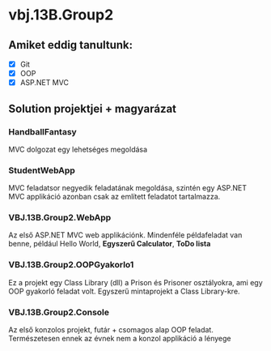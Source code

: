 ﻿# vbj.13B.Group2

## Amiket eddig tanultunk:

- [x] Git
- [x] OOP
- [x] ASP.NET MVC

## Solution projektjei + magyarázat

### HandballFantasy

MVC dolgozat egy lehetséges megoldása

### StudentWebApp

MVC feladatsor negyedik feladatának megoldása, szintén egy ASP.NET MVC applikáció azonban csak az említett feladatot tartalmazza.

### VBJ.13B.Group2.WebApp
Az első ASP.NET MVC web applikációnk. Mindenféle példafeladat van benne, például Hello World, **Egyszerű Calculator**, **ToDo lista**

### VBJ.13B.Group2.OOPGyakorlo1
Ez a projekt egy Class Library (dll) a Prison és Prisoner osztályokra, ami egy OOP gyakorló feladat volt.
Egyszerű mintaprojekt a Class Library-kre.

### VBJ.13B.Group2.Console

Az első konzolos projekt, futár + csomagos alap OOP feladat.
Természetesen ennek az évnek nem a konzol applikáció a lényege
	
